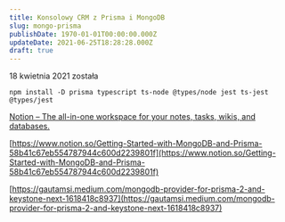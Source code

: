 ```yaml
---
title: Konsolowy CRM z Prisma i MongoDB
slug: mongo-prisma
publishDate: 1970-01-01T00:00:00.000Z
updateDate: 2021-06-25T18:28:28.000Z
draft: true
---
```


18 kwietnia 2021 została

```
npm install -D prisma typescript ts-node @types/node jest ts-jest @types/jest
```

[Notion – The all-in-one workspace for your notes, tasks, wikis, and databases.](https://www.notion.so/Getting-Started-with-MongoDB-and-Prisma-58b41c67eb554787944c600d2239801f)

[https://www.notion.so/Getting-Started-with-MongoDB-and-Prisma-58b41c67eb554787944c600d2239801f](https://www.notion.so/Getting-Started-with-MongoDB-and-Prisma-58b41c67eb554787944c600d2239801f)

[https://gautamsi.medium.com/mongodb-provider-for-prisma-2-and-keystone-next-1618418c8937](https://gautamsi.medium.com/mongodb-provider-for-prisma-2-and-keystone-next-1618418c8937)
